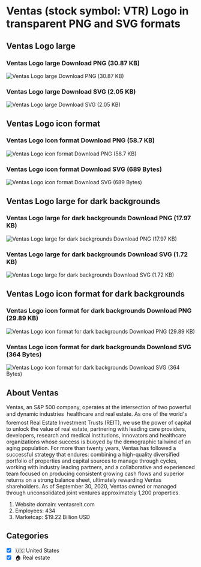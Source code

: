 # Ventas (stock symbol: VTR) Logo in transparent PNG and SVG formats

## Ventas Logo large

### Ventas Logo large Download PNG (30.87 KB)

![Ventas Logo large Download PNG (30.87 KB)](/img/orig/VTR_BIG-04ba892c.png)

### Ventas Logo large Download SVG (2.05 KB)

![Ventas Logo large Download SVG (2.05 KB)](/img/orig/VTR_BIG-4f6cde3e.svg)

## Ventas Logo icon format

### Ventas Logo icon format Download PNG (58.7 KB)

![Ventas Logo icon format Download PNG (58.7 KB)](/img/orig/VTR-f3c5c4df.png)

### Ventas Logo icon format Download SVG (689 Bytes)

![Ventas Logo icon format Download SVG (689 Bytes)](/img/orig/VTR-9fd2abb3.svg)

## Ventas Logo large for dark backgrounds

### Ventas Logo large for dark backgrounds Download PNG (17.97 KB)

![Ventas Logo large for dark backgrounds Download PNG (17.97 KB)](/img/orig/VTR_BIG.D-99ab649f.png)

### Ventas Logo large for dark backgrounds Download SVG (1.72 KB)

![Ventas Logo large for dark backgrounds Download SVG (1.72 KB)](/img/orig/VTR_BIG.D-8631e7cc.svg)

## Ventas Logo icon format for dark backgrounds

### Ventas Logo icon format for dark backgrounds Download PNG (29.89 KB)

![Ventas Logo icon format for dark backgrounds Download PNG (29.89 KB)](/img/orig/VTR.D-8211c645.png)

### Ventas Logo icon format for dark backgrounds Download SVG (364 Bytes)

![Ventas Logo icon format for dark backgrounds Download SVG (364 Bytes)](/img/orig/VTR.D-7abda240.svg)

## About Ventas

Ventas, an S&P 500 company, operates at the intersection of two powerful and dynamic industries  healthcare and real estate. As one of the world's foremost Real Estate Investment Trusts (REIT), we use the power of capital to unlock the value of real estate, partnering with leading care providers, developers, research and medical institutions, innovators and healthcare organizations whose success is buoyed by the demographic tailwind of an aging population. For more than twenty years, Ventas has followed a successful strategy that endures: combining a high-quality diversified portfolio of properties and capital sources to manage through cycles, working with industry leading partners, and a collaborative and experienced team focused on producing consistent growing cash flows and superior returns on a strong balance sheet, ultimately rewarding Ventas shareholders. As of September 30, 2020, Ventas owned or managed through unconsolidated joint ventures approximately 1,200 properties.

1. Website domain: ventasreit.com
2. Employees: 434
3. Marketcap: $19.22 Billion USD


## Categories
- [x] 🇺🇸 United States
- [x] 🏠 Real estate
